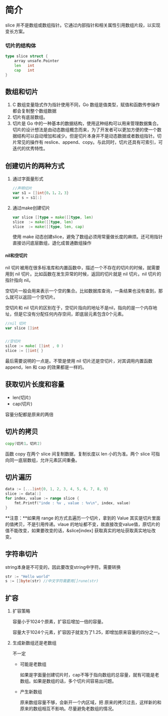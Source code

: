 # 简介

slice 并不是数组或数组指针。它通过内部指针和相关属性引用数组片段，以实现变长方案。



### 切片的结构体

```go
type slice struct {
    array unsafe.Pointer
    len   int
    cap   int
}
```



## 数组和切片

1. C 数组变量隐式作为指针使用不同，Go 数组是值类型，赋值和函数传参操作都会复制整个数组数据
2. 切片有底层数组。
3. 切片是 Go 中的一种基本的数据结构，使用这种结构可以用来管理数据集合。切片的设计想法是由动态数组概念而来，为了开发者可以更加方便的使一个数据结构可以自动增加和减少。但是切片本身并不是动态数据或者数组指针。切片常见的操作有 reslice、append、copy。与此同时，切片还具有可索引，可迭代的优秀特性。



## 创建切片的两种方式

1. 通过字面量形式

   ```go
   //声明切片
   var s1 = []int{0，1，2，3}
   var s = s1[:]
   ```

2. 通过make创建切片

   ```go
   var slice []type = make([]type, len)
   slice  := make([]type, len)
   slice  := make([]type, len, cap)
   ```

   使用 make 动态创建slice，避免了数组必须用常量做长度的麻烦。还可用指针直接访问底层数组，退化成普通数组操作

####  nil和空切片

nil 切片被用在很多标准库和内置函数中，描述一个不存在的切片的时候，就需要用到 nil 切片。比如函数在发生异常的时候，返回的切片就是 nil 切片。nil 切片的指针指向 nil。

空切片一般会用来表示一个空的集合。比如数据库查询，一条结果也没有查到，那么就可以返回一个空切片。

空切片和 nil 切片的区别在于，空切片指向的地址不是nil，指向的是一个内存地址，但是它没有分配任何内存空间，即底层元素包含0个元素。

```go
//nil 切片
var slice []int


//空切片
silce := make( []int , 0 )
slice := []int{ }
```



最后需要说明的一点是。不管是使用 nil 切片还是空切片，对其调用内置函数 append，len 和 cap 的效果都是一样的。

## 获取切片长度和容量

- len(切片)
- cap(切片)

容量分配都是原来的两倍



## 切片的拷贝

```go
copy(切片1，切片2)
```

函数 copy 在两个 slice 间复制数据，复制长度以 len 小的为准。两个 slice 可指向同一底层数组，允许元素区间重叠。



## 切片遍历

```go
data := [...]int{0, 1, 2, 3, 4, 5, 6, 7, 8, 9}
slice := data[:]
for index, value := range slice {
    fmt.Printf("inde : %v , value : %v\n", index, value)
}
```

**注意：**如果用 range 的方式去遍历一个切片，拿到的 Value 其实是切片里面的值拷贝，不是引用传递。vlaue 的地址都不变，故直接改变value值，原切片的值不能改变，如果要改变的话，&slice[index] 获取真实的地址获取真实地址改变。

## 字符串切片

string本身是不可变的，因此要改变string中字符。需要转换

```go
str := "Hello world"
s := []byte(str) //中文字符需要用[]rune(str)
```



## 扩容

1. 扩容策略

   容量小于1024个原素，扩容后增加一倍的容量。

   容量大于1024个元素，扩容因子就变为了1.25，即增加原来容量的四分之一。



3. 生成新数组还是老数组

   不一定

   - 可能是老数组

     如果是字面量创建切片时，cap不等于指向数组的总容量，就有可能是老数组。如果是数组的话，多个切片间容易出问题。

   - 产生新数组

     原来数组容量不够，会新开一个内区域，把 原来的拷贝过去，这样新的和原来的数组相互不影响。尽量避免老数组的情况。